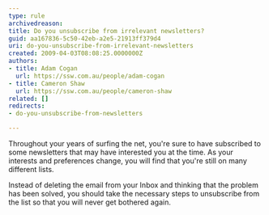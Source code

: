 ```yaml
---
type: rule
archivedreason: 
title: Do you unsubscribe from irrelevant newsletters?
guid: aa167836-5c50-42eb-a2e5-21913ff379d4
uri: do-you-unsubscribe-from-irrelevant-newsletters
created: 2009-04-03T08:08:25.0000000Z
authors:
- title: Adam Cogan
  url: https://ssw.com.au/people/adam-cogan
- title: Cameron Shaw
  url: https://ssw.com.au/people/cameron-shaw
related: []
redirects:
- do-you-unsubscribe-from-newsletters

---
```


Throughout your years of surfing the net, you're sure to have subscribed to some newsletters that may have interested you at the time. As your interests and preferences change, you will find that you're still on many different lists. 

<!--endintro-->

Instead of deleting the email from your Inbox and thinking that the problem has been solved, you should take the necessary steps to unsubscribe from the list so that you will never get bothered again.
